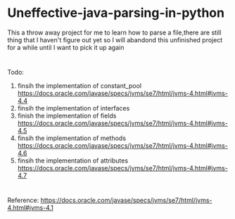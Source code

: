 # Uneffective-java-parsing-in-python
This a throw away project for me to learn how to parse a file,there are still thing that I haven't figure out yet so I will abandond this unfinished project for a while until I want to pick it up again

#
Todo:
1. finsih the implementation of constant_pool https://docs.oracle.com/javase/specs/jvms/se7/html/jvms-4.html#jvms-4.4
2. finsih the implementation of  interfaces
3. finish the implementation of  fields https://docs.oracle.com/javase/specs/jvms/se7/html/jvms-4.html#jvms-4.5
4. finsih the implementation of  methods https://docs.oracle.com/javase/specs/jvms/se7/html/jvms-4.html#jvms-4.6
5. finsih the implementation of  attributes https://docs.oracle.com/javase/specs/jvms/se7/html/jvms-4.html#jvms-4.7
#
Reference:
https://docs.oracle.com/javase/specs/jvms/se7/html/jvms-4.html#jvms-4.1
